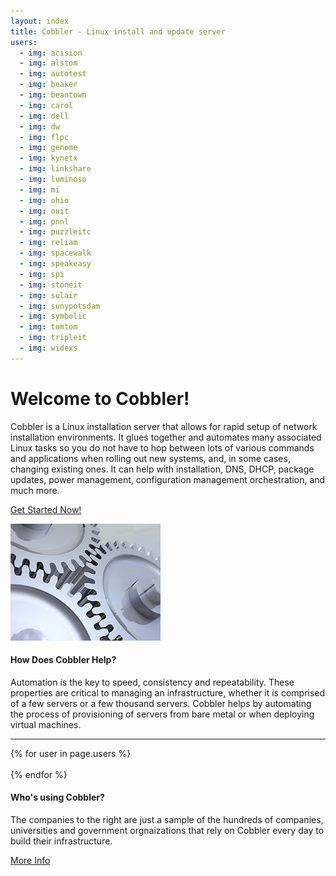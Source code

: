 ```yaml
---
layout: index
title: Cobbler - Linux install and update server
users:
  - img: acision
  - img: alstom
  - img: autotest
  - img: beaker
  - img: beantown
  - img: carol
  - img: dell
  - img: dw
  - img: flpc
  - img: genome
  - img: kynetx
  - img: linkshare
  - img: luminoso
  - img: mi
  - img: ohio
  - img: ouit
  - img: pnnl
  - img: puzzleitc
  - img: reliam
  - img: spacewalk
  - img: speakeasy
  - img: spi
  - img: stoneit
  - img: sulair
  - img: sunypotsdam
  - img: symbolic
  - img: tomtom
  - img: tripleit
  - img: widexs
---
```

<script>
$('document').ready(function() {
  $('.carousel').carousel({ interval: 2500 });
});
</script>

<div id="hero" class="hero-unit">
 <div class="container">
   <h1>Welcome to Cobbler!</h1>
   <p>Cobbler is a Linux installation server that allows for rapid setup of network installation environments. It glues together and automates many associated Linux tasks so you do not have to hop between lots of various commands and applications when rolling out new systems, and, in some cases, changing existing ones. It can help with installation, DNS, DHCP, package updates, power management, configuration management orchestration, and much more.</p>
  <p><a href="/manuals/2.4.0/3_-_Installing_Cobbler.html" class="btn btn-info btn-large">Get Started Now!</a></p>
 </div>
</div>

<div class="row-fluid">
 <div class="span2 offset2">
  <div><img src="/images/gears.jpg" alt="gears" /></div>
 </div>
 <div class="span6">
  <h4>How Does Cobbler Help?</h4>
  <p>Automation is the key to speed, consistency and repeatability. These properties are critical to managing an infrastructure, whether it is comprised of a few servers or a few thousand servers. Cobbler helps by automating the process of provisioning of servers from bare metal or when deploying virtual machines.</p>
 </div>
</div>

<div class="row-fluid">
 <div class="span10 offset1">
  <hr />
 </div>
</div>

<div class="row-fluid">
 <div class="span2 offset2">
  <div id="myCarousel" class="carousel slide" data-interval="2000">
   <div class="carousel-inner">
{% for user in page.users %}
    <div class="item">
     <div><img class="carousel-img" src="/images/who/{{ user.img }}_logo_sm.png" alt="" /></div>
    </div>
{% endfor %}
   </div>
  </div>
 </div>
 <div class="span6">
  <h4>Who's using Cobbler?</h4>
  <p>The companies to the right are just a sample of the hundreds of companies, universities and government orgnaizations that rely on Cobbler every day to build their infrastructure.</p>
  <p><a href="/users.html" class="btn btn-info btn-small">More Info</a></p>
 </div>
</div>

